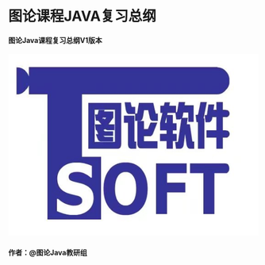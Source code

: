 # **图论课程JAVA复习总纲**

#### 

#### 图论Java课程复习总纲V1版本





![](/assets/logo.jpg)

#### 





#### 作者：@图论Java教研组



